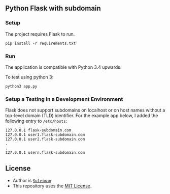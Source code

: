 ## Python Flask with subdomain


### Setup
The project requires Flask to run.
```
pip install -r requirements.txt
```


### Run
The application is compatible with Python 3.4 upwards.

To test using python 3:
```
python3 app.py
```


### Setup a Testing in a Development Environment
Flask does not support subdomains on localhost or on host names without a top-level domain (TLD) identifier. For the example app below, I added the following entry to `/etc/hosts`:
```
127.0.0.1 flask-subdomain.com
127.0.0.1 user1.flask-subdomain.com
127.0.0.1 user2.flask-subdomain.com
.
.
127.0.0.1 usern.flask-subdomain.com
```



## License
- Author is [`Suleiman`](http://namieluss.com)
- This repository uses the [MIT License](/LICENSE).